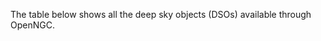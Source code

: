 <script src="https://unpkg.com/gridjs/dist/gridjs.umd.js"></script>
<link href="https://unpkg.com/gridjs/dist/theme/mermaid.min.css" rel="stylesheet" />

The table below shows all the deep sky objects (DSOs) available through OpenNGC.

<div id="grid"></div>

<script>

    new gridjs.Grid({
        search: true,
        sort: true,
        pagination: {
            limit: 50
        },
        columns: [
            { 
                name: 'Name',
                formatter: (cell) => gridjs.html(`<b>${cell}</b>`),
            },
            'Type', 
            'RA',
            'DEC',
            'Magnitude', 
            'Geometry'
        ],
        server: {
            url: '../data/ongc.json',
            then: data => data.map(dso => [
                dso.Name,
                dso.Type,
                dso.RA,
                dso.DEC,
                dso.Magnitude,
                dso.Geometry
            ])
        } ,
        language: {
            'search': {
                'placeholder': '🔍 Search...'
            }
        },

    }).render(document.getElementById("grid"));

</script>

